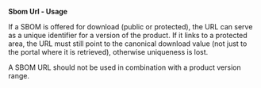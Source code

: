 **Sbom Url - Usage**

If a SBOM is offered for download (public or protected), the URL can serve as a unique identifier for a version of the product.
If it links to a protected area, the URL must still point to the canonical download value (not just to the portal where it is retrieved), otherwise uniqueness is lost.

A SBOM URL should not be used in combination with a product version range.
